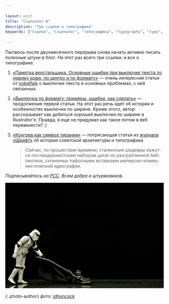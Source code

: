 ```yaml
---

layout: post
title: "Ссылколог-6"
description: "Три ссылки о типографике"
keywords: ["Ссылки", "ссылколог", "типографика", "typography", "typo", "дизайн", "design"]

---
```



Пытаюсь после двухмесячного перерыва снова начать активно писать полезные штуки
в блог. На этот раз всего три ссылки, и все о типографике.

1. [«Памятка верстальщика. Основные ошибки при выключке текста по левому краю, по центру и по формату»][1] —
   очень интересная статья от [nobelfaik][2] о выключке текста и основных
   проблемах, с ней связанных.
2. [«Выключка по формату: примеры, ошибки, как сделать»][3] — продолжение первой
   статьи. На этот раз речь идет об истории и особенностях выключки по ширине.
   Кроме этого, автор рассказывает как добиться хорошей выключки по ширине
   в Illustrator'е. Правда, я еще не придумал как такое потом в веб перевенести? :)
3. [«Конгрев как символ тирании»][4] — потрясающая статья из [журнала «Шрифт»][5]
   об истории советской архитиктуры и типографики.

   > Сей­час, по про­ше­ствии вре­ме­ни, ста­лин­ские ше­дев­ры ка­жут­ся пост­мо­дер­нист­ским
   > на­бо­ром ци­тат из раз­граб­лен­ной биб­лио­те­ки, скле­ен­ных па­фос­ны­ми встав­ка­ми
   > им­пер­ско-ком­му­ни­сти­че­ской идео­гра­фии.

_Подписывайтесь на [РСС](http://feeds.feedburner.com/anton-shuvalov/FJHar).
Всем добра и штурмовиков_.

![](/assets/articles-assets/footer/trooper-6.jpg)

{:.photo-author}
_фото: [jdhancock](https://www.flickr.com/photos/jdhancock/)_


[1]: http://nobelfaik.livejournal.com/64974.html
[2]: http://nobelfaik.livejournal.com/
[3]: http://nobelfaik.livejournal.com/65903.html
[4]: http://typejournal.ru/articles/ZIM-Review
[5]: http://typejournal.ru/
[6]: https://www.rosettatype.com/Neacademia